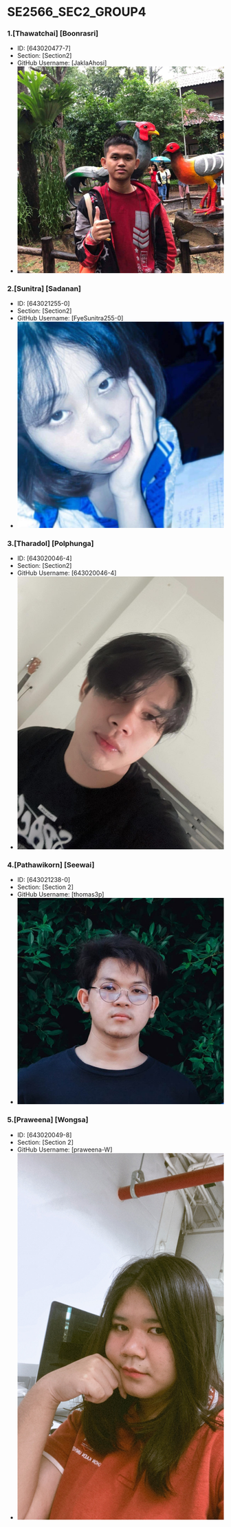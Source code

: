 # SE2566_SEC2_GROUP4

### 1.[Thawatchai] [Boonrasri]
   - ID: [643020477-7]
   - Section: [Section2]
   - GitHub Username: [JaklaAhosi]
   - ![[Thawatchai] [Boonrasri]](./media/Jaklapic.jpg)

### 2.[Sunitra] [Sadanan]
   - ID: [643021255-0]
   - Section: [Section2]
   - GitHub Username: [FyeSunitra255-0]
   - ![[Sunitra] [Sadanan]](./media/sunitra.jpeg)

### 3.[Tharadol] [Polphunga]
   - ID: [643020046-4]
   - Section: [Section2]
   - GitHub Username: [643020046-4]
   - ![[Tharadol] [Polphunga]](media/tharadol.jpg)

### 4.[Pathawikorn] [Seewai]
   - ID: [643021238-0]
   - Section: [Section 2]
   - GitHub Username: [thomas3p]
   - ![[Pathawikorn] [Seewai]](media/Pathawikorn.jpg)

### 5.[Praweena] [Wongsa]
   - ID: [643020049-8]
   - Section: [Section 2]
   - GitHub Username: [praweena-W]
   - ![[Praweena] [Wongsa]](media/Praweena.jpg)
